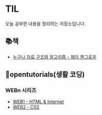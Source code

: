 # TIL

오늘 공부한 내용을 정리하는 저장소입니다.

## :books:책

- [누구나 자료 구조와 알고리즘 - 제이 웬그로우](https://github.com/devyoon56/TIL/blob/main/Book/%EB%88%84%EA%B5%AC%EB%82%98%20%EC%9E%90%EB%A3%8C%20%EA%B5%AC%EC%A1%B0%EC%99%80%20%EC%95%8C%EA%B3%A0%EB%A6%AC%EC%A6%98/chLink.md)

## :pushpin:opentutorials(생활 코딩)

### WEBn 시리즈
  - [WEB1 - HTML & Internet](https://github.com/devyoon56/TIL/blob/main/opentutorials/web/web1.md)
  - [WEB2 - CSS](https://github.com/devyoon56/TIL/blob/main/opentutorials/web/web2.md)